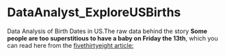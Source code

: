 # DataAnalyst_ExploreUSBirths
Data Analysis of Birth Dates in US.The raw data behind the story **Some people are too superstitious to have a baby on Friday the 13th**, which you can read here from the [fivethirtyeight article:](https://fivethirtyeight.com/features/some-people-are-too-superstitious-to-have-a-baby-on-friday-the-13th/)
